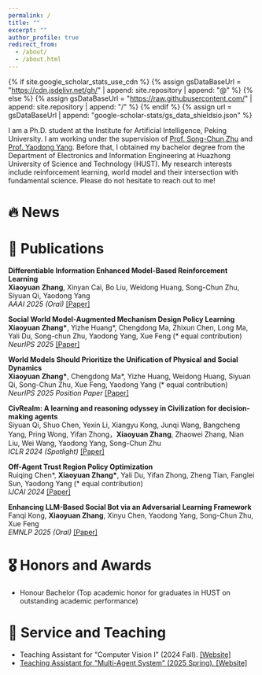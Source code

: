 ```yaml
---
permalink: /
title: ""
excerpt: ""
author_profile: true
redirect_from: 
  - /about/
  - /about.html
---
```


{% if site.google_scholar_stats_use_cdn %}
{% assign gsDataBaseUrl = "https://cdn.jsdelivr.net/gh/" | append: site.repository | append: "@" %}
{% else %}
{% assign gsDataBaseUrl = "https://raw.githubusercontent.com/" | append: site.repository | append: "/" %}
{% endif %}
{% assign url = gsDataBaseUrl | append: "google-scholar-stats/gs_data_shieldsio.json" %}

<span class='anchor' id='about-me'></span>

I am a Ph.D. student at the Institute for Artificial Intelligence, Peking University. I am working under the supervision of <a href='https://zhusongchun.net/'>Prof. Song-Chun Zhu</a> and <a href='https://www.yangyaodong.com/'>Prof. Yaodong Yang</a>. Before that, I obtained my bachelor degree from the Department of Electronics and Information Engineering at Huazhong University of Science and Technology (HUST). My research interests include reinforcement learning, world model and their intersection with fundamental science. Please do not hesitate to reach out to me!

# 🔥 News

# 📝 Publications 
<p>
<strong>Differentiable Information Enhanced Model-Based Reinforcement Learning</strong><br>
<strong>Xiaoyuan Zhang</strong>, Xinyan Cai, Bo Liu, Weidong Huang, Song-Chun Zhu, Siyuan Qi, Yaodong Yang<br>
<em>AAAI 2025 (Oral)</em> <a href="https://arxiv.org/abs/2503.01178">[Paper]</a>
</p>
<p>
<strong>Social World Model-Augmented Mechanism Design Policy Learning</strong><br>
<strong>Xiaoyuan Zhang*</strong>, Yizhe Huang*, Chengdong Ma, Zhixun Chen, Long Ma, Yali Du, Song-chun Zhu, Yaodong Yang, Xue Feng (* equal contribution)<br>
<em>NeurIPS 2025 </em> <a href="https://neurips.cc/virtual/2025/poster/115517">[Paper]</a>
</p>
<strong>World Models Should Prioritize the Unification of Physical and Social Dynamics</strong><br>
<strong>Xiaoyuan Zhang*</strong>, Chengdong Ma*, Yizhe Huang, Weidong Huang, Siyuan Qi, Song-Chun Zhu, Xue Feng, Yaodong Yang (* equal contribution)<br>
<em>NeurIPS 2025 Position Paper</em> <a href="https://neurips.cc/virtual/2025/poster/121932">[Paper]</a>
</p>
<p>
<strong>CivRealm: A learning and reasoning odyssey in Civilization for decision-making agents</strong><br>
Siyuan Qi, Shuo Chen, Yexin Li, Xiangyu Kong, Junqi Wang, Bangcheng Yang, Pring Wong, Yifan Zhong，<strong>Xiaoyuan Zhang</strong>, Zhaowei Zhang, Nian Liu, Wei Wang, Yaodong Yang, Song-Chun Zhu <br>
<em>ICLR 2024 (Spotlight)</em> <a href="https://arxiv.org/pdf/2401.10568">[Paper]</a>
</p>
<p>
<strong>Off-Agent Trust Region Policy Optimization</strong><br>
Ruiqing Chen*, <strong>Xiaoyuan Zhang*</strong>, Yali Du, Yifan Zhong, Zheng Tian, Fanglei Sun, Yaodong Yang (* equal contribution)<br>
<em>IJCAI 2024</em> <a href="https://kclpure.kcl.ac.uk/ws/portalfiles/portal/275562544/IJCAI_24_Formatting_Instructions_2_1_.pdf">[Paper]</a>
</p>
<p>
<strong>Enhancing LLM-Based Social Bot via an Adversarial Learning Framework</strong><br>
Fanqi Kong, <strong>Xiaoyuan Zhang</strong>, Xinyu Chen, Yaodong Yang, Song-Chun Zhu, Xue Feng<br>
<em>EMNLP 2025 (Oral)</em> <a href="https://arxiv.org/html/2508.17711v1">[Paper]</a>
</p>

# 🎖 Honors and Awards
- Honour Bachelor (Top academic honor for graduates in HUST on outstanding academic performance)

# 💬 Service and Teaching
- Teaching Assistant for "Computer Vision I" (2024 Fall).  <a href="https://pku.vision/"> [Website]
- Teaching Assistant for "Multi-Agent System" (2025 Spring).  <a href="https://pku-mas.com/"> [Website]

